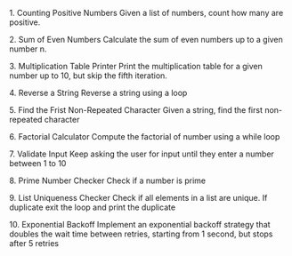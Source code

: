<summar>1. Counting Positive Numbers
<summar> Given a list of numbers, count how many are positive.

<summar>2. Sum of Even Numbers
<summar> Calculate the sum of even numbers up to a given number n.

<summar>3. Multiplication Table Printer
<summar> Print the multiplication table for a given number up to 10, but skip the fifth iteration.

<summar>4. Reverse a String
<summar> Reverse a string using a loop

<summar>5. Find the Frist Non-Repeated Character
<summar> Given a string, find the first non-repeated character

<summar>6. Factorial Calculator
<summar> Compute the factorial of number using a while loop

<summar>7. Validate Input
<summar> Keep asking the user for input until they enter a number between 1 to 10

<summar>8. Prime Number Checker
<summar>Check if a number is prime

<summar>9. List Uniqueness Checker
<summar> Check if all elements in a list are unique. If duplicate exit the loop and print the duplicate

<summar>10. Exponential Backoff
<summar> Implement an exponential backoff strategy that doubles the wait time between retries, starting from 1 second, but stops after 5 retries
